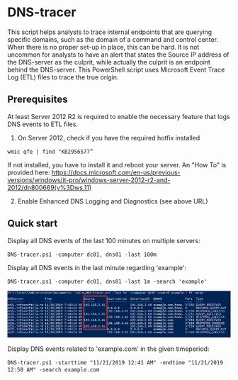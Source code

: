 # DNS-tracer
This script helps analysts to trace internal endpoints that are querying specific domains, such as the domain of a command and control center. When there is no proper set-up in place, this can be hard. It is not uncommon for analysts to have an alert that states the Source IP address of the DNS-server as the culprit, while actually the culprit is an endpoint behind the DNS-server. This PowerShell script uses Microsoft Event Trace Log (ETL) files to trace the true origin.

## Prerequisites

At least Server 2012 R2 is required to enable the necessary feature that logs DNS events to ETL files.

1) On Server 2012, check if you have the required hotfix installed

```
wmic qfe | find "KB2956577”
```
If not installed, you have to install it and reboot your server. An "How To" is provided here: https://docs.microsoft.com/en-us/previous-versions/windows/it-pro/windows-server-2012-r2-and-2012/dn800669(v%3Dws.11)

2) Enable Enhanced DNS Logging and Diagnostics (see above URL)

## Quick start

Display all DNS events of the last 100 minutes on multiple servers:
```
DNS-tracer.ps1 -computer dc01, dns01 -last 100m
```

Display all DNS events in the last minute regarding 'example':

```
DNS-tracer.ps1 -computer dc01, dns01 -last 1m -search 'example'
```

![Image](/Images/Example.png)

Display DNS events related to 'example.com' in the given timeperiod:
```
DNS-tracer.ps1 -starttime "11/21/2019 12:41 AM" -endtime "11/21/2019 12:50 AM" -search example.com 
```
